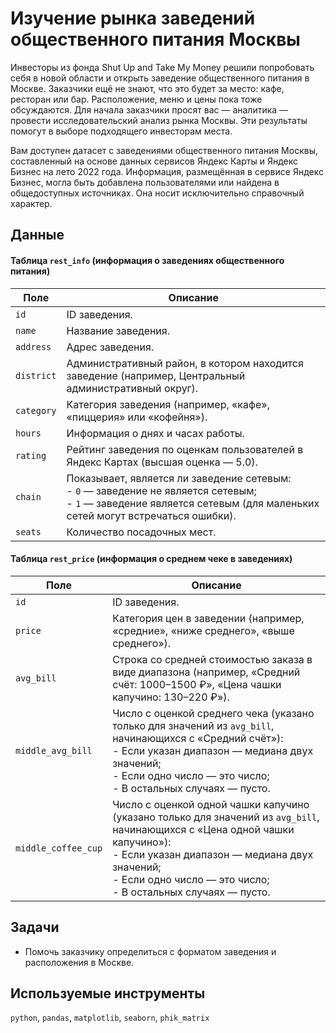 # Изучение рынка заведений общественного питания Москвы

Инвесторы из фонда Shut Up and Take My Money решили попробовать себя в новой области и открыть заведение общественного питания в Москве. Заказчики ещё не знают, что это будет за место: кафе, ресторан или бар. Расположение, меню и цены пока тоже обсуждаются. Для начала заказчики просят вас — аналитика — провести исследовательский анализ рынка Москвы. Эти результаты помогут в выборе подходящего инвесторам места.


Вам доступен датасет с заведениями общественного питания Москвы, составленный на основе данных сервисов Яндекс Карты и Яндекс Бизнес на лето 2022 года. Информация, размещённая в сервисе Яндекс Бизнес, могла быть добавлена пользователями или найдена в общедоступных источниках. Она носит исключительно справочный характер.


## Данные

#### Таблица `rest_info` (информация о заведениях общественного питания)

| Поле | Описание |
|------|----------|
| `id` | ID заведения. |
| `name` | Название заведения. |
| `address` | Адрес заведения. |
| `district` | Административный район, в котором находится заведение (например, Центральный административный округ). |
| `category` | Категория заведения (например, «кафе», «пиццерия» или «кофейня»). |
| `hours` | Информация о днях и часах работы. |
| `rating` | Рейтинг заведения по оценкам пользователей в Яндекс Картах (высшая оценка — 5.0). |
| `chain` | Показывает, является ли заведение сетевым:<br>- `0` — заведение не является сетевым;<br>- `1` — заведение является сетевым (для маленьких сетей могут встречаться ошибки). |
| `seats` | Количество посадочных мест. |

#### Таблица `rest_price` (информация о среднем чеке в заведениях)

| Поле | Описание |
|------|----------|
| `id` | ID заведения. |
| `price` | Категория цен в заведении (например, «средние», «ниже среднего», «выше среднего»). |
| `avg_bill` | Строка со средней стоимостью заказа в виде диапазона (например, «Средний счёт: 1000–1500 ₽», «Цена чашки капучино: 130–220 ₽»). |
| `middle_avg_bill` | Число с оценкой среднего чека (указано только для значений из `avg_bill`, начинающихся с «Средний счёт»):<br>- Если указан диапазон — медиана двух значений;<br>- Если одно число — это число;<br>- В остальных случаях — пусто. |
| `middle_coffee_cup` | Число с оценкой одной чашки капучино (указано только для значений из `avg_bill`, начинающихся с «Цена одной чашки капучино»):<br>- Если указан диапазон — медиана двух значений;<br>- Если одно число — это число;<br>- В остальных случаях — пусто. |


## Задачи
- Помочь заказчику определиться с форматом заведения и расположения в Москве.

## Используемые инструменты
`python`, `pandas`, `matplotlib`, `seaborn`, `phik_matrix`
